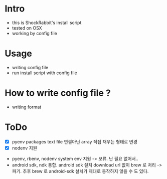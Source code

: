 # Intro
- this is ShockRabbit's install script
- tested on OSX
- working by config file

# Usage
- writing config file
- run install script with config file

# How to write config file ?
- writing format


# ToDo
- [X] pyenv packages text file 연결아닌 array 직접 채우는 형태로 변경
- [X] nodenv 지원
- pyenv, rbenv, nodenv system env 지원 -> 보류. 난 필요 없어서..
- android sdk, ndk 통합. android sdk 설치 download url 없이 brew 로 처리 -> 파기. 추후 brew 로 android-sdk 설치가 제대로 동작하지 않을 수 도 있다.
